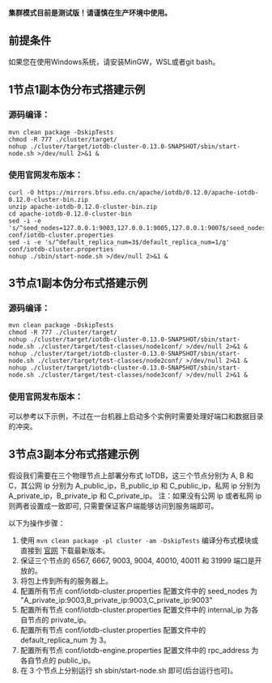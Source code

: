 <!--

    Licensed to the Apache Software Foundation (ASF) under one
    or more contributor license agreements.  See the NOTICE file
    distributed with this work for additional information
    regarding copyright ownership.  The ASF licenses this file
    to you under the Apache License, Version 2.0 (the
    "License"); you may not use this file except in compliance
    with the License.  You may obtain a copy of the License at
    
        http://www.apache.org/licenses/LICENSE-2.0
    
    Unless required by applicable law or agreed to in writing,
    software distributed under the License is distributed on an
    "AS IS" BASIS, WITHOUT WARRANTIES OR CONDITIONS OF ANY
    KIND, either express or implied.  See the License for the
    specific language governing permissions and limitations
    under the License.

-->

__集群模式目前是测试版！请谨慎在生产环境中使用。__

## 前提条件
如果您在使用Windows系统，请安装MinGW，WSL或者git bash。

## 1节点1副本伪分布式搭建示例
### 源码编译：
```
mvn clean package -DskipTests
chmod -R 777 ./cluster/target/
nohup ./cluster/target/iotdb-cluster-0.13.0-SNAPSHOT/sbin/start-node.sh >/dev/null 2>&1 &
```
### 使用官网发布版本：
```
curl -O https://mirrors.bfsu.edu.cn/apache/iotdb/0.12.0/apache-iotdb-0.12.0-cluster-bin.zip
unzip apache-iotdb-0.12.0-cluster-bin.zip
cd apache-iotdb-0.12.0-cluster-bin
sed -i -e 's/^seed_nodes=127.0.0.1:9003,127.0.0.1:9005,127.0.0.1:9007$/seed_nodes=127.0.0.1:9003/g' conf/iotdb-cluster.properties
sed -i -e 's/^default_replica_num=3$/default_replica_num=1/g' conf/iotdb-cluster.properties
nohup ./sbin/start-node.sh >/dev/null 2>&1 &
```

## 3节点1副本伪分布式搭建示例
### 源码编译：
```
mvn clean package -DskipTests
chmod -R 777 ./cluster/target/
nohup ./cluster/target/iotdb-cluster-0.13.0-SNAPSHOT/sbin/start-node.sh ./cluster/target/test-classes/node1conf/ >/dev/null 2>&1 &
nohup ./cluster/target/iotdb-cluster-0.13.0-SNAPSHOT/sbin/start-node.sh ./cluster/target/test-classes/node2conf/ >/dev/null 2>&1 &
nohup ./cluster/target/iotdb-cluster-0.13.0-SNAPSHOT/sbin/start-node.sh ./cluster/target/test-classes/node3conf/ >/dev/null 2>&1 &
```
### 使用官网发布版本：
可以参考以下示例，不过在一台机器上启动多个实例时需要处理好端口和数据目录的冲突。

## 3节点3副本分布式搭建示例

假设我们需要在三个物理节点上部署分布式 IoTDB，这三个节点分别为 A, B 和 C，其公网 ip 分别为 A_public_ip，B_public_ip 和 C_public_ip，私网 ip 分别为 A_private_ip，B_private_ip 和 C_private_ip。
注：如果没有公网 ip 或者私网 ip 则两者设置成一致即可, 只需要保证客户端能够访问到服务端即可。

以下为操作步骤：
1. 使用 `mvn clean package -pl cluster -am -DskipTests` 编译分布式模块或直接到 [官网](https://iotdb.apache.org/Download/) 下载最新版本。
2. 保证三个节点的 6567, 6667, 9003, 9004, 40010, 40011 和 31999 端口是开放的。
3. 将包上传到所有的服务器上。
4. 配置所有节点 conf/iotdb-cluster.properties 配置文件中的 seed_nodes 为 "A_private_ip:9003,B_private_ip:9003,C_private_ip:9003"
5. 配置所有节点 conf/iotdb-cluster.properties 配置文件中的 internal_ip 为各自节点的 private_ip。
6. 配置所有节点 conf/iotdb-cluster.properties 配置文件中的 default_replica_num 为 3。
7. 配置所有节点 conf/iotdb-engine.properties 配置文件中的 rpc_address 为各自节点的 public_ip。
8. 在 3 个节点上分别运行 sh sbin/start-node.sh 即可(后台运行也可)。